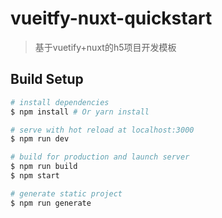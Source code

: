 # vueitfy-nuxt-quickstart

> 基于vuetify+nuxt的h5项目开发模板

## Build Setup

``` bash
# install dependencies
$ npm install # Or yarn install

# serve with hot reload at localhost:3000
$ npm run dev

# build for production and launch server
$ npm run build
$ npm start

# generate static project
$ npm run generate
```

